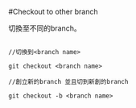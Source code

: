 #Checkout to other branch

切換至不同的branch。

```

//切換到<branch name>

git checkout <branch name>

//創立新的branch 並且切到新創的branch

git checkout -b <branch name>

```
